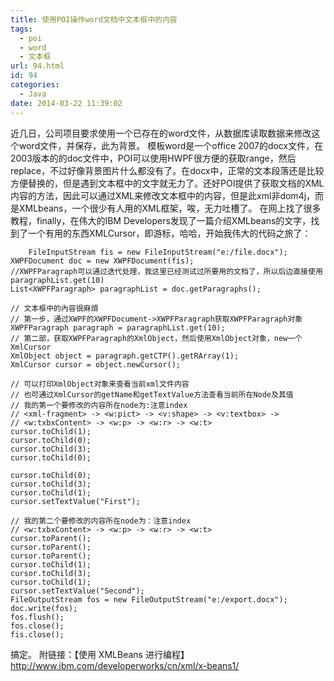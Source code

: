 ```yaml
---
title: 使用POI操作word文档中文本框中的内容
tags:
  - poi
  - word
  - 文本框
url: 94.html
id: 94
categories:
  - Java
date: 2014-03-22 11:39:02
---
```


近几日，公司项目要求使用一个已存在的word文件，从数据库读取数据来修改这个word文件，并保存，此为背景。 模板word是一个office 2007的docx文件，在2003版本的的doc文件中，POI可以使用HWPF很方便的获取range，然后replace，不过好像背景图片什么都没有了。在docx中，正常的文本段落还是比较方便替换的，但是遇到文本框中的文字就无力了。还好POI提供了获取文档的XML内容的方法，因此可以通过XML来修改文本框中的内容，但是此xml非dom4j，而是XMLbeans，一个很少有人用的XML框架，唉，无力吐槽了。 在网上找了很多教程，finally，在伟大的IBM Developers发现了一篇介绍XMLbeans的文字，找到了一个有用的东西XMLCursor，即游标，哈哈，开始我伟大的代码之旅了：

        FileInputStream fis = new FileInputStream("e:/file.docx");
	XWPFDocument doc = new XWPFDocument(fis);
	//XWPFParagraph可以通过迭代处理，我这里已经测试过所要用的文档了，所以后边直接使用paragraphList.get(10)
	List<XWPFParagraph> paragraphList = doc.getParagraphs();

	// 文本框中的內容很麻煩
	// 第一步，通过XWPF的XWPFDocument->XWPFParagraph获取XWPFParagraph对象 XWPFParagraph paragraph = paragraphList.get(10);
	// 第二部，获取XWPFParagraph的XmlObject，然后使用XmlObject对象，new一个XmlCursor
	XmlObject object = paragraph.getCTP().getRArray(1);
	XmlCursor cursor = object.newCursor();

	// 可以打印XmlObject对象来查看当前xml文件内容
	// 也可通过XmlCursor的getName和getTextValue方法查看当前所在Node及其值
	// 我的第一个要修改的内容所在node为:注意index
	// <xml-fragment> -> <w:pict> -> <v:shape> -> <v:textbox> ->
	// <w:txbxContent> -> <w:p> -> <w:r> -> <w:t>
	cursor.toChild(1);
	cursor.toChild(0);
	cursor.toChild(3);
	cursor.toChild(0);

	cursor.toChild(0);
	cursor.toChild(3);
	cursor.toChild(1);
	cursor.setTextValue("First");

	// 我的第二个要修改的内容所在node为：注意index
	// <w:txbxContent> -> <w:p> -> <w:r> -> <w:t>
	cursor.toParent();
	cursor.toParent();
	cursor.toParent();
	cursor.toChild(1);
	cursor.toChild(3);
	cursor.toChild(1);
	cursor.setTextValue("Second");
	FileOutputStream fos = new FileOutputStream("e:/export.docx");
	doc.write(fos);
	fos.flush();
	fos.close();
	fis.close();

搞定。 附链接：【使用 XMLBeans 进行编程】http://www.ibm.com/developerworks/cn/xml/x-beans1/